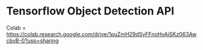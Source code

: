 # Tensorflow Object Detection API

Colab = https://colab.research.google.com/drive/1puZmH29dSyFFnoHvAiSKz063AwcbvB-0?usp=sharing
